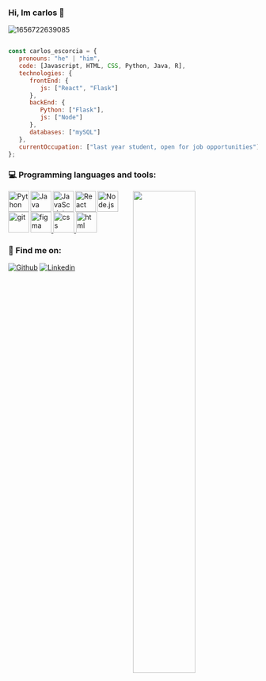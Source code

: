 ### Hi, Im carlos 👋

![1656722639085](https://user-images.githubusercontent.com/51061057/178053371-f37a7dc7-be9c-4bf9-994d-4919a81e017f.jpg)

```javascript

const carlos_escorcia = {
   pronouns: "he" | "him",
   code: [Javascript, HTML, CSS, Python, Java, R],
   technologies: {
      frontEnd: {
         js: ["React", "Flask"]
      },
      backEnd: {
         Python: ["Flask"],
         js: ["Node"]
      },
      databases: ["mySQL"]
   },
   currentOccupation: ["last year student, open for job opportunities"]
};
```
### :computer: Programming languages and tools: 
<p>
	<img width="50%" align="right" src="https://github-readme-stats.vercel.app/api?username=escorcia21&show_icons=true&hide_border=true" />

<a href="https://www.python.org" target="_blank"><img align="left" alt="Python" height ="42px" src="https://raw.githubusercontent.com/rahul-jha98/github_readme_icons/main/language_and_tools/square/python/python.svg"></a>
<a href="https://www.java.com" target="_blank"><img align="left" alt="Java" height ="42px" src="https://raw.githubusercontent.com/rahul-jha98/github_readme_icons/main/language_and_tools/square/java/java.svg"></a>
<a href="https://developer.mozilla.org/en-US/docs/Web/JavaScript" target="_blank"> <img align="left" alt="JavaScript" height ="42px"  src="https://raw.githubusercontent.com/rahul-jha98/github_readme_icons/main/language_and_tools/square/javascript/javascript.svg"> </a>
<a href="https://reactjs.org/" target="_blank"> <img align="left" alt="React" height ="42px" src="https://raw.githubusercontent.com/rahul-jha98/github_readme_icons/main/language_and_tools/square/react/react.svg"></a>
<a href="https://nodejs.org" target="_blank"><img align="left" alt="Node.js" height ="42px" src="https://raw.githubusercontent.com/rahul-jha98/github_readme_icons/main/language_and_tools/square/node/node.svg"></a>
<a href="https://git-scm.com/" target="_blank"> <img src="https://raw.githubusercontent.com/rahul-jha98/github_readme_icons/main/language_and_tools/square/git-scm/git-scm.svg" align="left" alt="git" height='42px'/> </a>
<a href="https://www.figma.com/" target="_blank"> <img src="https://raw.githubusercontent.com/rahul-jha98/github_readme_icons/main/language_and_tools/square/figma/figma.svg" alt="figma" height='42px'/> </a>
<a href="https://developer.mozilla.org/es/docs/Web/CSS" target="_blank"> <img src="https://raw.githubusercontent.com/rahul-jha98/README_icons/main/language_and_tools/square/css/css.svg" alt="css" height='42px'/> </a>
<a href="https://developer.mozilla.org/es/docs/Learn/Getting_started_with_the_web/HTML_basics" target="_blank"> <img src="https://raw.githubusercontent.com/rahul-jha98/README_icons/main/language_and_tools/square/html/html.svg" alt="html" height='42px'/> </a>
</p>

### 🚀 Find me on:
[![Github](https://img.shields.io/badge/-Github-000?style=flat&logo=Github&logoColor=white)](https://github.com/escorcia21)
[![Linkedin](https://img.shields.io/badge/-LinkedIn-blue?style=flat&logo=Linkedin&logoColor=white)](https://www.linkedin.com/in/escorcia26/)


